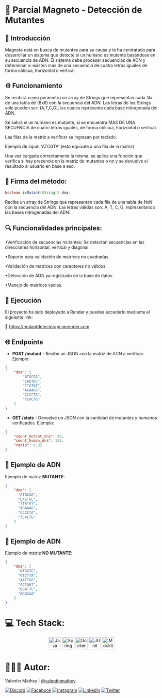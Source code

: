 # 🚀 Parcial Magneto - Detección de Mutantes

## 🧬 Introducción
Magneto está en busca de mutantes para su causa y te ha contratado para desarrollar un sistema que detecte si un humano es mutante basándose en su secuencia de ADN. El sistema debe procesar secuencias de ADN y determinar si existen más de una secuencia de cuatro letras iguales de forma oblicua, horizontal o vertical.

## ⚙️ Funcionamiento
Se recibirá como parámetro un array de Strings que representan cada fila de una tabla de (6x6) con la secuencia del ADN. Las letras de los Strings solo pueden ser: (A,T,C,G), las cuales representa cada base nitrogenada del ADN.

Se sabrá si un humano es mutante, si se encuentra MAS DE UNA SECUENCIA de cuatro letras iguales, de forma oblicua, horizontal o vertical.

Las filas de la matriz a verificar se ingresan por teclado.

Ejemplo de input: 'ATCGTA' (esto equivale a una fila de la matriz)

Una vez cargada correctamente la misma, se aplica una función que verifica si hay presencia en la matriz de mutantes o no y se devuelve el resultado al usuario en base a eso.

## 🚀 Firma del método:
```java
boolean isMutant(String[] dna)
```
Recibe un array de Strings que representan cada fila de una tabla de NxN con la secuencia del ADN. Las letras válidas son: A, T, C, G, representando las bases nitrogenadas del ADN.

## 🔍 Funcionalidades principales:

•Verificación de secuencias mutantes: Se detectan secuencias en las direcciones horizontal, vertical y diagonal.

•Soporte para validación de matrices no cuadradas.

•Validación de matrices con caracteres no válidos.

•Detección de ADN ya registrado en la base de datos.

•Manejo de matrices vacías.

## 🚀 Ejecución
El proyecto ha sido deployado a Render y puedes accederlo mediante el siguiente link:

🔗 https://mutantdetectorapi.onrender.com

## 🌐 Endpoints

- **POST /mutant** - Recibe un JSON con la matriz de ADN a verificar. Ejemplo:

```json
{
    "dna": [
        "ATGCGA",
        "CAGTGC",
        "TTATGT",
        "AGAAGG",
        "CCCCTA",
        "TCACTG"
    ]
}
```
- **GET /stats** - Devuelve un JSON con la cantidad de mutantes y humanos verificados. Ejemplo:
```json
{
    "count_mutant_dna": 50,
    "count_human_dna": 150,
    "ratio": 0.33
}
```
## 🧬 Ejemplo de ADN

Ejemplo de matriz **MUTANTE**:

```json
{
    "dna": [
      "ATGCGA",
      "CAGTGC",
      "TTATGT",
      "AGAAAG",
      "CCCCTA",
      "TCACTG"
    ]
}
```
## 🧬 Ejemplo de ADN

Ejemplo de matriz **NO MUTANTE**:

```json
{
    "dna": [
      "ATGGTG",
      "GTCTTA",
      "AATTGG",
      "ACTAGT",
      "GGATTC", 
      "AGGCAA"
    ]
}
```

# 💻 Tech Stack:
<div align="center">
  <img src="https://cdn.jsdelivr.net/gh/devicons/devicon/icons/java/java-original.svg" height="40" alt="Java logo" /> 
  <img src="https://cdn.jsdelivr.net/gh/devicons/devicon/icons/spring/spring-original.svg" height="40" alt="Spring logo" /> 
  <img src="https://cdn.jsdelivr.net/gh/devicons/devicon/icons/docker/docker-original.svg" height="40" alt="Docker logo" /> 
  <img src="https://junit.org/junit5/assets/img/junit5-logo.png" height="40" alt="JUnit logo" /> 
  <img src="https://raw.githubusercontent.com/mockito/mockito.github.io/master/img/logo%402x.png" height="40" alt="Mockito logo" /> 
</div>

# 🧑🏻‍💻 Autor:

Valentin Mathey | <a href="https://github.com/valentinmathey">@valentinmathey</a>

[![Discord](https://img.shields.io/badge/Discord-%237289DA.svg?logo=discord&logoColor=white)](https://discord.gg/valentinmathey) [![Facebook](https://img.shields.io/badge/Facebook-%231877F2.svg?logo=Facebook&logoColor=white)](https://facebook.com/https://www.facebook.com/ValentinEzequielMathey) [![Instagram](https://img.shields.io/badge/Instagram-%23E4405F.svg?logo=Instagram&logoColor=white)](https://instagram.com/https://www.instagram.com/valen.mathey/) [![LinkedIn](https://img.shields.io/badge/LinkedIn-%230077B5.svg?logo=linkedin&logoColor=white)](https://linkedin.com/in/https://www.linkedin.com/in/valentin-mathey/) [![Twitter](https://img.shields.io/badge/Twitter-%231DA1F2.svg?logo=Twitter&logoColor=white)](https://twitter.com/https://twitter.com/valen_mathey)
